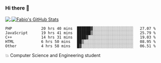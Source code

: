 ### Hi there 👋
<a href="https://github.com/fabiovincenzi/fabiovincenzi">
  <img align="center" src="https://github-readme-stats.vercel.app/api/top-langs/?username=fabiovincenzi&title_color=ffffff&text_color=c9cacc&icon_color=2bbc8a&bg_color=1d1f21&langs_count=3" />
</a>
<a href="https://github.com/fabiovincenzi/fabiovincenzi">
  <img align="center" src="https://github-readme-stats.vercel.app/api?username=fabiovincenzi&show_icons=true&line_height=27&count_private=true&title_color=ffffff&text_color=c9cacc&icon_color=2bbc8a&bg_color=1d1f21" alt="Fabio's GitHub Stats" />
</a>
<!--START_SECTION:waka-->

```text
PHP             20 hrs 40 mins  ██████▓░░░░░░░░░░░░░░░░░░   27.07 %
JavaScript      19 hrs 41 mins  ██████▒░░░░░░░░░░░░░░░░░░   25.79 %
C++             14 hrs 31 mins  ████▓░░░░░░░░░░░░░░░░░░░░   19.03 %
HTML            6 hrs 50 mins   ██▒░░░░░░░░░░░░░░░░░░░░░░   08.95 %
Other           4 hrs 58 mins   █▓░░░░░░░░░░░░░░░░░░░░░░░   06.51 %
```

<!--END_SECTION:waka-->

:boom: Computer Science and Engineering student
